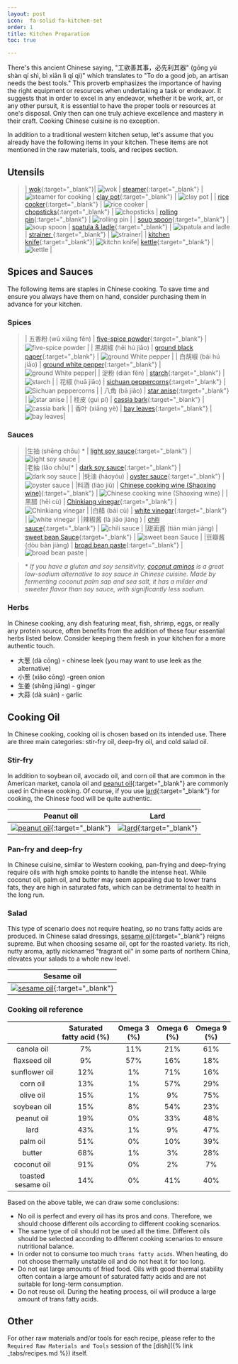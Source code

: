 ```yaml
---
layout: post
icon:  fa-solid fa-kitchen-set
order: 1
title: Kitchen Preparation
toc: true 

---
```


There's this ancient Chinese saying, "工欲善其事，必先利其器" (gōng yù shàn qí shì, bì xiān lì qí qì)" which translates to "To do a good job, an artisan needs the best tools." This proverb emphasizes the importance of having the right equipment or resources when undertaking a task or endeavor. It suggests that in order to excel in any endeavor, whether it be work, art, or any other pursuit, it is essential to have the proper tools or resources at one's disposal. Only then can one truly achieve excellence and mastery in their craft. Cooking Chinese cuisine is no exception.

In addition to a traditional western kitchen setup, let's assume that you already have the following items in your kitchen. These items are not mentioned in the raw materials, tools, and recipes section.

## Utensils

> | [wok](https://amzn.to/44jbwfS){:target="_blank"}|  ![wok](https://m.media-amazon.com/images/I/31Y88bY3oBL._AC_US75_.jpg) | [steamer](https://amzn.to/44k9j3M){:target="_blank"} | ![steamer for cooking](https://m.media-amazon.com/images/I/51Jfq9SX25L._AC_US75_.jpg) | [clay pot](https://amzn.to/4bbqhDz){:target="_blank"} | ![clay pot](https://m.media-amazon.com/images/I/31ynbNYFk-L._AC_US75_.jpg) |
> | [rice cooker](https://amzn.to/3UxnY8l){:target="_blank"} | ![rice cooker](https://m.media-amazon.com/images/I/31EZ-jssQRL._AC_US75_.jpg) | [chopsticks](https://amzn.to/49Sq7jw){:target="_blank"} | ![chopsticks](https://m.media-amazon.com/images/I/51cd04HBJwS._AC_US75_.jpg)  |  [rolling pin](https://amzn.to/4aSsVOE){:target="_blank"} | ![rolling pin](https://m.media-amazon.com/images/I/31Xn7M5cqoL._AC_US75_.jpg) |
> | [soup spoon](https://amzn.to/44eMrma){:target="_blank"} | ![soup spoon](https://m.media-amazon.com/images/I/51DMPm24o5L._AC_US75_.jpg)  | [spatula & ladle](https://amzn.to/3xTqOvu){:target="_blank"} | ![spatula and ladle](https://m.media-amazon.com/images/I/3149ivsTD1L._AC_US75_.jpg) |  [strainer ](https://amzn.to/4bbqhDz){:target="_blank"} | ![strainer](https://m.media-amazon.com/images/I/31j9f0Gqs1L._AC_US75_.jpg)|
> | [kitchen knife](https://amzn.to/3wbvNaq){:target="_blank"}| ![kitchn knife](https://m.media-amazon.com/images/I/41zzg7RPcaL._AC_US75_.jpg)| [kettle](https://amzn.to/3UzVNFV){:target="_blank"} | ![kettle](https://m.media-amazon.com/images/I/41NK2UprYVS._AC_US75_.jpg) |


## Spices and Sauces

The following items are staples in Chinese cooking. To save time and ensure you always have them on hand, consider purchasing them in advance for your kitchen.

### Spices

>| 五香粉 (wǔ xiāng fěn) | [five-spice powder](https://amzn.to/3JBHvOI){:target="_blank"} | ![five-spice powder](https://m.media-amazon.com/images/I/419vaxikk+L._SX38_SY50_CR,0,0,38,50_.jpg) |
>| 黑胡椒 (hēi hú jiāo) | [ground black paper](https://amzn.to/4bcb597){:target="_blank"} | ![ground White pepper](https://m.media-amazon.com/images/I/51y7wdMW6RL._SX38_SY50_CR,0,0,38,50_.jpg) |
>| 白胡椒 (bái hú jiāo) | [ground white pepper](https://amzn.to/3QiMFTs){:target="_blank"} | ![ground White pepper](https://m.media-amazon.com/images/I/410Nt+6-naL._SX38_SY50_CR,0,0,38,50_.jpg)|
>| 淀粉 (diàn fěn) | [starch](https://amzn.to/3QjM4kk){:target="_blank"} | ![starch](https://m.media-amazon.com/images/I/51b7AXWN+tL._SX38_SY50_CR,0,0,38,50_.jpg) |
>| 花椒 (huā jiāo) | [sichuan peppercorns](https://amzn.to/3QfNr3K){:target="_blank"} | ![Sichuan peppercorns](https://m.media-amazon.com/images/I/61C-EoJb+CL._SX38_SY50_CR,0,0,38,50_.jpg) |
>| 八角 (bā jiǎo) | [star anise](https://amzn.to/49TrxtR){:target="_blank"} | ![star anise](https://m.media-amazon.com/images/I/51iE45JEfWL._SX38_SY50_CR,0,0,38,50_.jpg) |
>| 桂皮 (guì pí) | [cassia bark](https://amzn.to/3UBBxnn){:target="_blank"} | ![cassia bark](https://m.media-amazon.com/images/I/41QI-y1AdvL._SX38_SY50_CR,0,0,38,50_.jpg) |
>| 香叶 (xiāng yè) |  [bay leaves](https://amzn.to/4beO0CX){:target="_blank"} | ![bay leaves](https://m.media-amazon.com/images/I/41h77yK1oeL._SX38_SY50_CR,0,0,38,50_.jpg)|


### Sauces
>|生抽 (shēng chōu) \* | [light soy sauce](https://amzn.to/3WetE8o){:target="_blank"} | ![light soy sauce](https://m.media-amazon.com/images/I/4121jpcFJ4L._SX38_SY50_CR,0,0,38,50_.jpg) |  
>|老抽 (lǎo chōu)\* | [dark soy sauce](https://amzn.to/3WgeBuZ){:target="_blank"}  | ![dark soy sauce](https://m.media-amazon.com/images/I/31ySEUhoLKL._SX38_SY50_CR,0,0,38,50_.jpg) |
>|蚝油 (háoyóu) | [oyster sauce](https://amzn.to/49Vr4Hy){:target="_blank"} | ![oyster sauce](https://m.media-amazon.com/images/I/315wWM5g5oL._SX38_SY50_CR,0,0,38,50_.jpg) |
>|料酒 (liào jiǔ) | [Chinese cooking wine (Shaoxing wine)](https://amzn.to/3y3J8C0){:target="_blank"} | ![Chinese cooking wine (Shaoxing wine)](https://m.media-amazon.com/images/I/41QssvUv28L._SX38_SY50_CR,0,0,38,50_.jpg) |
>|黑醋 (hēi cù) | [Chinkiang vinegar](https://amzn.to/3Ugg8P1){:target="_blank"} | ![Chinkiang vinegar](https://m.media-amazon.com/images/I/31YetzRuWQL._SX38_SY50_CR,0,0,38,50_.jpg) |
>|白醋 (bái cù) | [white vinegar](https://amzn.to/3UwUZBC){:target="_blank"} | ![white vinegar](https://m.media-amazon.com/images/I/31UpWR6UdlL._SX38_SY50_CR,0,0,38,50_.jpg) |
>|辣椒酱 (là jiāo jiàng ) | [chili sauce](https://amzn.to/3Wf3emW){:target="_blank"} | ![chili sauce](https://m.media-amazon.com/images/I/41PG2rdcoNL._SX38_SY50_CR,0,0,38,50_.jpg) |
>|甜面酱 (tián miàn jiàng) | [sweet bean Sauce](https://amzn.to/3Uf7f8y){:target="_blank"} | ![sweet bean Sauce](https://m.media-amazon.com/images/I/41SU7Hl+blL._SX38_SY50_CR,0,0,38,50_.jpg) | 
>|豆瓣酱 (dòu bàn jiàng) | [broad bean paste](https://amzn.to/3xQWodt){:target="_blank"}  | ![broad bean paste](https://m.media-amazon.com/images/I/41cwlhjILeL._SX38_SY50_CR,0,0,38,50_.jpg) |

> \* _If you have a gluten and soy sensitivity, [coconut aminos](https://amzn.to/3UBbJrx) is a great low-sodium alternative to soy sauce in Chinese cuisine. Made by fermenting coconut palm sap and sea salt, it has a milder and sweeter flavor than soy sauce, with significantly less sodium._  


### Herbs

In Chinese cooking, any dish featuring meat, fish, shrimp, eggs, or really any protein source, often benefits from the addition of these four essential herbs listed below.  Consider keeping them fresh in your kitchen for a more authentic touch.

- 大葱 (dà cōng) - chinese leek (you may want to use leek as the alternative)  
- 小葱 (xiǎo cōng) -green onion 
- 生姜 (shēng jiāng) - ginger
- 大蒜 (dà suàn) - garlic

## Cooking Oil

In Chinese cooking, cooking oil is chosen based on its intended use. There are three main categories: stir-fry oil, deep-fry oil, and cold salad oil.

### Stir-fry

In addition to soybean oil, avocado oil, and corn oil that are common in the American market, canola oil and [peanut oil](https://amzn.to/4bdQscQ){:target="_blank"} are commonly used in Chinese cooking. Of course, if you use [lard](https://amzn.to/3QgDlj6){:target="_blank"}  for cooking, the Chinese food will be quite authentic. 

| Peanut oil | Lard |
|    :----:   |     :----:   |
| [![peanut oil](https://m.media-amazon.com/images/I/41xoZ7s41xL._SX300_SY300_QL70_FMwebp_.jpg)](https://amzn.to/4bdQscQ){:target="_blank"} | [![lard](https://m.media-amazon.com/images/I/41Rz-MZnMML._SX300_SY300_QL70_FMwebp_.jpg)](https://amzn.to/3QgDlj6){:target="_blank"}  |

### Pan-fry and deep-fry
  
In Chinese cuisine, similar to Western cooking, pan-frying and deep-frying require oils with high smoke points to handle the intense heat. While coconut oil, palm oil, and butter may seem appealing due to lower trans fats, they are high in saturated fats, which can be detrimental to health in the long run.  

### Salad
  
This type of scenario does not require heating, so no trans fatty acids are produced. In Chinese salad dressings, [sesame oil](https://amzn.to/3WgykLd){:target="_blank"} reigns supreme. But when choosing sesame oil, opt for the roasted variety. Its rich, nutty aroma, aptly nicknamed "fragrant oil" in some parts of northern China, elevates your salads to a whole new level.

| Sesame oil |
|    :----:   | 
|[![sesame oil](https://m.media-amazon.com/images/I/71SxFJLbq3L._SY300_.jpg)](https://amzn.to/3WgykLd){:target="_blank"} |




### Cooking oil reference  

|  | Saturated fatty acid (%) | Omega 3 (%) | Omega 6 (%) | Omega 9 (%) |
| :----: | :----: | :----: | :----: | :----: |
| canola oil | 7% | 11% | 21% | 61% |
| flaxseed oil | 9% | 57% | 16% | 18% |
| sunflower oil| 12% | 1% | 71% | 16% |
| corn oil | 13% | 1% | 57% | 29% |
| olive oil | 15% | 1% | 9% | 75% |
| soybean oil| 15% | 8% | 54% | 23% |
| peanut oil | 19% | 0% | 33% | 48% |
| lard | 43% | 1% | 9% | 47% |
| palm oil | 51% | 0% | 10% | 39% |
| butter | 68% | 1% | 3% | 28% |
| coconut oil | 91% | 0% | 2% | 7% |
| toasted sesame oil |14% | 0% | 41% | 40% |


Based on the above table, we can draw some conclusions:

* No oil is perfect and every oil has its pros and cons. Therefore, we should choose different oils according to different cooking scenarios.
* The same type of oil should not be used all the time. Different oils should be selected according to different cooking scenarios to ensure nutritional balance.
* In order not to consume too much `trans fatty acids`. When heating, do not choose thermally unstable oil and do not heat it for too long.
* Do not eat large amounts of fried food. Oils with good thermal stability often contain a large amount of saturated fatty acids and are not suitable for long-term consumption.
* Do not reuse oil. During the heating process, oil will produce a large amount of trans fatty acids.

## Other 

For other raw materials and/or tools for each recipe, please refer to the `Required Raw Materials and Tools` session of the [dish]({% link _tabs/recipes.md %}) itself.